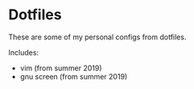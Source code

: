 # Dotfiles

These are some of my personal configs from dotfiles.

Includes:
- vim (from summer 2019)
- gnu screen (from summer 2019)
